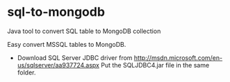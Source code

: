 sql-to-mongodb
==============

Java tool to convert SQL table to MongoDB collection

Easy convert MSSQL tables to MongoDB.

* Download SQL Server JDBC driver from http://msdn.microsoft.com/en-us/sqlserver/aa937724.aspx
 Put the SQLJDBC4.jar file in the same folder.



